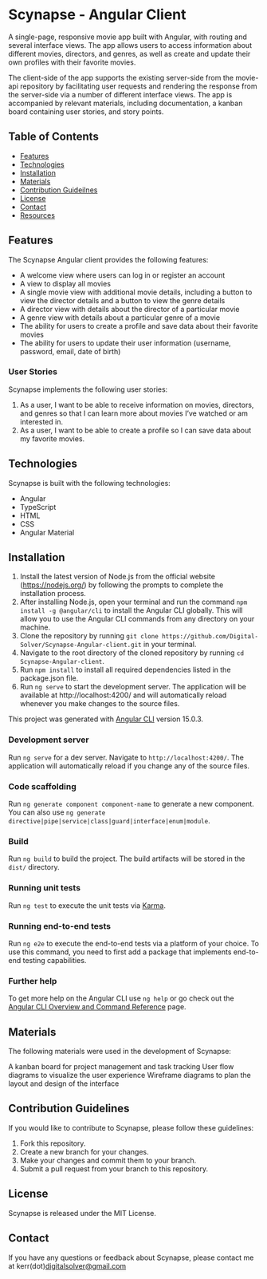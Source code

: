 # Scynapse - Angular Client

A single-page, responsive movie app built with Angular, with routing and several interface views. The app allows users to access information about different movies, directors, and genres, as well as create and update their own profiles with their favorite movies. 

The client-side of the app supports the existing server-side from the movie-api repository by facilitating user requests and rendering the response from the server-side via a number of different interface views. The app is accompanied by relevant materials, including documentation, a kanban board containing user stories, and story points.

## Table of Contents

* [Features](https://github.com/Digital-Solver/Scynapse-Angular-client/edit/main/README.md#Features)
* [Technologies](https://github.com/Digital-Solver/Scynapse-Angular-client/edit/main/README.md#Technologies)
* [Installation](https://github.com/Digital-Solver/Scynapse-Angular-client/edit/main/README.md#Installation)
* [Materials](https://github.com/Digital-Solver/Scynapse-Angular-client/edit/main/README.md#Materials)
* [Contribution Guideilnes](https://github.com/Digital-Solver/Scynapse-Angular-client/edit/main/README.md#Contribution)
* [License](https://github.com/Digital-Solver/Scynapse-Angular-client/edit/main/README.md#License)
* [Contact](https://github.com/Digital-Solver/Scynapse-Angular-client/edit/main/README.md#Contact)
* [Resources](https://github.com/Digital-Solver/Scynapse-Angular-client/edit/main/README.md#Resources)

## Features

The Scynapse Angular client provides the following features:

* A welcome view where users can log in or register an account
* A view to display all movies
* A single movie view with additional movie details, including a button to view the director details and a button to view the genre details
* A director view with details about the director of a particular movie
* A genre view with details about a particular genre of a movie
* The ability for users to create a profile and save data about their favorite movies
* The ability for users to update their user information (username, password, email, date of birth)

### User Stories
Scynapse implements the following user stories:

1. As a user, I want to be able to receive information on movies, directors, and genres so that I can learn more about movies I’ve watched or am interested in.
2. As a user, I want to be able to create a profile so I can save data about my favorite movies.

## Technologies

Scynapse is built with the following technologies:

* Angular
* TypeScript
* HTML
* CSS
* Angular Material

## Installation 

1. Install the latest version of Node.js from the official website (https://nodejs.org/) by following the prompts to complete the installation process.
2. After installing Node.js, open your terminal and run the command `npm install -g @angular/cli` to install the Angular CLI globally. This will allow you to use the Angular CLI commands from any directory on your machine.
3. Clone the repository by running `git clone https://github.com/Digital-Solver/Scynapse-Angular-client.git` in your terminal.
4. Navigate to the root directory of the cloned repository by running `cd Scynapse-Angular-client`.
5. Run `npm install` to install all required dependencies listed in the package.json file.
6. Run `ng serve` to start the development server. The application will be available at http://localhost:4200/ and will automatically reload whenever you make changes to the source files.

This project was generated with [Angular CLI](https://github.com/angular/angular-cli) version 15.0.3.

### Development server

Run `ng serve` for a dev server. Navigate to `http://localhost:4200/`. The application will automatically reload if you change any of the source files.

### Code scaffolding

Run `ng generate component component-name` to generate a new component. You can also use `ng generate directive|pipe|service|class|guard|interface|enum|module`.

### Build

Run `ng build` to build the project. The build artifacts will be stored in the `dist/` directory.

### Running unit tests

Run `ng test` to execute the unit tests via [Karma](https://karma-runner.github.io).

### Running end-to-end tests

Run `ng e2e` to execute the end-to-end tests via a platform of your choice. To use this command, you need to first add a package that implements end-to-end testing capabilities.

### Further help

To get more help on the Angular CLI use `ng help` or go check out the [Angular CLI Overview and Command Reference](https://angular.io/cli) page.

## Materials
The following materials were used in the development of Scynapse:

A kanban board for project management and task tracking
User flow diagrams to visualize the user experience
Wireframe diagrams to plan the layout and design of the interface

## Contribution Guidelines

If you would like to contribute to Scynapse, please follow these guidelines:

1. Fork this repository.
2. Create a new branch for your changes.
3. Make your changes and commit them to your branch.
4. Submit a pull request from your branch to this repository.

## License

Scynapse is released under the MIT License.

## Contact

If you have any questions or feedback about Scynapse, please contact me at kerr(dot)digitalsolver@gmail.com
